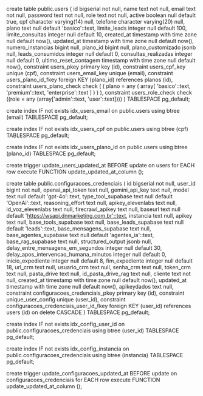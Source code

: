 create table public.users (
  id bigserial not null,
  name text not null,
  email text not null,
  password text not null,
  role text not null,
  active boolean null default true,
  cpf character varying(14) null,
  telefone character varying(20) null,
  plano text null default 'basico'::text,
  limite_leads integer null default 100,
  limite_consultas integer null default 10,
  created_at timestamp with time zone null default now(),
  updated_at timestamp with time zone null default now(),
  numero_instancias bigint null,
  plano_id bigint null,
  plano_customizado jsonb null,
  leads_consumidos integer null default 0,
  consultas_realizadas integer null default 0,
  ultimo_reset_contagem timestamp with time zone null default now(),
  constraint users_pkey primary key (id),
  constraint users_cpf_key unique (cpf),
  constraint users_email_key unique (email),
  constraint users_plano_id_fkey foreign KEY (plano_id) references planos (id),
  constraint users_plano_check check (
    (
      plano = any (
        array[
          'basico'::text,
          'premium'::text,
          'enterprise'::text
        ]
      )
    )
  ),
  constraint users_role_check check ((role = any (array['admin'::text, 'user'::text])))
) TABLESPACE pg_default;

create index IF not exists idx_users_email on public.users using btree (email) TABLESPACE pg_default;

create index IF not exists idx_users_cpf on public.users using btree (cpf) TABLESPACE pg_default;

create index IF not exists idx_users_plano_id on public.users using btree (plano_id) TABLESPACE pg_default;

create trigger update_users_updated_at BEFORE
update on users for EACH row
execute FUNCTION update_updated_at_column ();

create table public.configuracoes_credenciais (
  id bigserial not null,
  user_id bigint not null,
  openai_api_token text null,
  gemini_api_key text null,
  model text null default 'gpt-4o'::text,
  type_tool_supabase text null default 'OpenAi'::text,
  reasoning_effort text null,
  apikey_elevenlabs text null,
  id_voz_elevenlabs text null,
  firecrawl_apikey text null,
  baseurl text null default 'https://wsapi.dnmarketing.com.br'::text,
  instancia text null,
  apikey text null,
  base_tools_supabase text null,
  base_leads_supabase text null default 'leads'::text,
  base_mensagens_supabase text null,
  base_agentes_supabase text null default 'agentes_ia'::text,
  base_rag_supabase text null,
  structured_output jsonb null,
  delay_entre_mensagens_em_segundos integer null default 30,
  delay_apos_intervencao_humana_minutos integer null default 0,
  inicio_expediente integer null default 8,
  fim_expediente integer null default 18,
  url_crm text null,
  usuario_crm text null,
  senha_crm text null,
  token_crm text null,
  pasta_drive text null,
  id_pasta_drive_rag text null,
  cliente text not null,
  created_at timestamp with time zone null default now(),
  updated_at timestamp with time zone null default now(),
  apikeydados text null,
  constraint configuracoes_credenciais_pkey primary key (id),
  constraint unique_user_config unique (user_id),
  constraint configuracoes_credenciais_user_id_fkey foreign KEY (user_id) references users (id) on delete CASCADE
) TABLESPACE pg_default;

create index IF not exists idx_config_user_id on public.configuracoes_credenciais using btree (user_id) TABLESPACE pg_default;

create index IF not exists idx_config_instancia on public.configuracoes_credenciais using btree (instancia) TABLESPACE pg_default;

create trigger update_configuracoes_updated_at BEFORE
update on configuracoes_credenciais for EACH row
execute FUNCTION update_updated_at_column ();